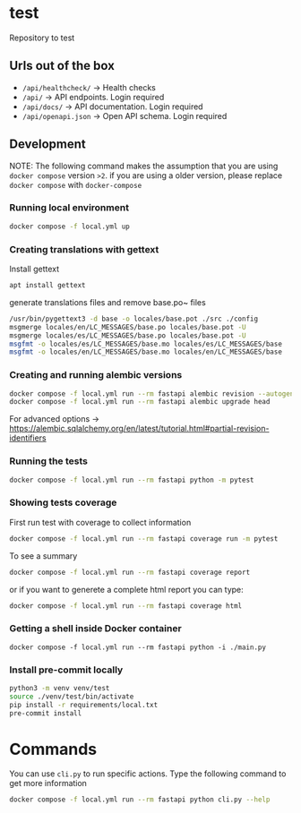 # test

Repository to test

## Urls out of the box

- `/api/healthcheck/` -> Health checks
- `/api/` -> API endpoints. Login required
- `/api/docs/` -> API documentation. Login required
- `/api/openapi.json` -> Open API schema. Login required

## Development

NOTE: The following command makes the assumption that you are using `docker compose` version `>2`. if you are using a older version, please replace `docker compose` with `docker-compose`

### Running local environment

```bash
docker compose -f local.yml up
```

### Creating translations with gettext

Install gettext

```bash
apt install gettext
```

generate translations files and remove base.po~ files

```bash
/usr/bin/pygettext3 -d base -o locales/base.pot ./src ./config
msgmerge locales/en/LC_MESSAGES/base.po locales/base.pot -U
msgmerge locales/es/LC_MESSAGES/base.po locales/base.pot -U
msgfmt -o locales/es/LC_MESSAGES/base.mo locales/es/LC_MESSAGES/base
msgfmt -o locales/en/LC_MESSAGES/base.mo locales/en/LC_MESSAGES/base
```

### Creating and running alembic versions

```bash
docker compose -f local.yml run --rm fastapi alembic revision --autogenerate -m "Brief description"
docker compose -f local.yml run --rm fastapi alembic upgrade head
```

For advanced options -> <https://alembic.sqlalchemy.org/en/latest/tutorial.html#partial-revision-identifiers>

### Running the tests

```bash
docker compose -f local.yml run --rm fastapi python -m pytest
```

### Showing tests coverage

First run test with coverage to collect information

```bash
docker compose -f local.yml run --rm fastapi coverage run -m pytest
```

To see a summary

```bash
docker compose -f local.yml run --rm fastapi coverage report
```

or if you want to generete a complete html report you can type:

```bash
docker compose -f local.yml run --rm fastapi coverage html
```

### Getting a shell inside Docker container

```
docker compose -f local.yml run --rm fastapi python -i ./main.py
```

### Install pre-commit locally

```bash
python3 -m venv venv/test
source ./venv/test/bin/activate
pip install -r requirements/local.txt
pre-commit install
```

# Commands
You can use `cli.py` to run specific actions. Type the following command to get more information
```bash
docker compose -f local.yml run --rm fastapi python cli.py --help
```
